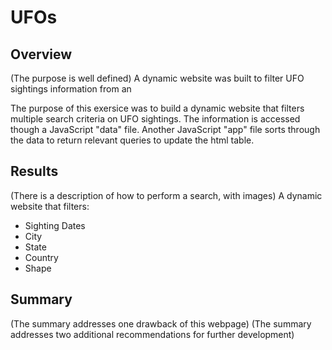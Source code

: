 # UFOs

## Overview
(The purpose is well defined)
A dynamic website was built to filter UFO sightings information from an 

The purpose of this exersice was to build a dynamic website that filters multiple search criteria on UFO sightings. The information is accessed though a JavaScript "data" file. Another JavaScript "app" file sorts through the data to return relevant queries to update the html table.

## Results
(There is a description of how to perform a search, with images)
A dynamic website that filters:
* Sighting Dates
* City
* State
* Country
* Shape

## Summary
(The summary addresses one drawback of this webpage)
(The summary addresses two additional recommendations for further development)